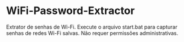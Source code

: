 # WiFi-Password-Extractor
Extrator de senhas de Wi-Fi. Execute o arquivo start.bat para capturar senhas de redes Wi-Fi salvas. Não requer permissões administrativas.
